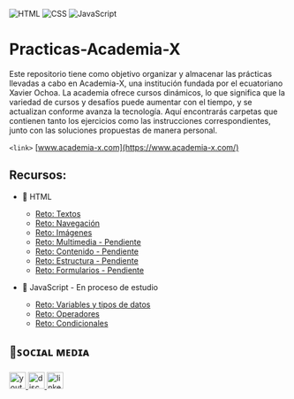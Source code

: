 
![HTML](https://img.shields.io/badge/HTML5-E34F26?style=for-the-badge&logo=html5&logoColor=white)
![CSS](https://img.shields.io/badge/CSS3-1572B6?style=for-the-badge&logo=css3&logoColor=white)
![JavaScript](https://img.shields.io/badge/JavaScript-323330?style=for-the-badge&logo=javascript&logoColor=F7DF1E)

# Practicas-Academia-X

Este repositorio tiene como objetivo organizar y almacenar las prácticas llevadas a cabo en Academia-X, una institución fundada por el ecuatoriano Xavier Ochoa. La academia ofrece cursos dinámicos, lo que significa que la variedad de cursos y desafíos puede aumentar con el tiempo, y se actualizan conforme avanza la tecnología. Aquí encontrarás carpetas que contienen tanto los ejercicios como las instrucciones correspondientes, junto con las soluciones propuestas de manera personal.

`<link>` [www.academia-x.com](https://www.academia-x.com/)

## Recursos:

+ 📂 HTML
  + [Reto: Textos](https://github.com/fernando-feijoo/Practicas-Academia-X/tree/master/HTML/Reto-Texto)
  + [Reto: Navegación](https://github.com/fernando-feijoo/Practicas-Academia-X/tree/master/HTML/Reto-Navegacion)
  + [Reto: Imágenes](https://github.com/fernando-feijoo/Practicas-Academia-X/tree/master/HTML/Reto-Imagenes)
  + [Reto: Multimedia - Pendiente]()
  + [Reto: Contenido - Pendiente]()
  + [Reto: Estructura - Pendiente]()
  + [Reto: Formularios - Pendiente]()

+ 📂 JavaScript - En proceso de estudio
  + [Reto: Variables y tipos de datos](https://github.com/fernando-feijoo/Practicas-Academia-X/tree/master/JavaScript/Reto-VariablesTiposDatos)
  + [Reto: Operadores](https://github.com/fernando-feijoo/Practicas-Academia-X/tree/master/JavaScript/Reto-Operadores)
  + [Reto: Condicionales](https://github.com/fernando-feijoo/Practicas-Academia-X/tree/master/JavaScript/Reto-Condicionales)

###

<h2 align="left">📌ꜱᴏᴄɪᴀʟ ᴍᴇᴅɪᴀ</h2>

###

<div align="left">
  <a href="https://www.youtube.com/@academiax" target="_blank">
    <img src="https://img.shields.io/static/v1?message=Youtube&logo=youtube&label=&color=FF0000&logoColor=white&labelColor=&style=for-the-badge" height="30" alt="youtube logo"  />
  </a>
  <a href="https://discord.gg/xe7x2c5vPt" target="_blank">
    <img src="https://img.shields.io/static/v1?message=Discord&logo=discord&label=&color=7289DA&logoColor=white&labelColor=&style=for-the-badge" height="30" alt="discord logo"  />
  </a>
  <a href="https://www.linkedin.com/company/academia-x/" target="_blank">
    <img src="https://img.shields.io/static/v1?message=LinkedIn&logo=linkedin&label=&color=0077B5&logoColor=white&labelColor=&style=for-the-badge" height="30" alt="linkedin logo"  />
  </a>
</div>

###
